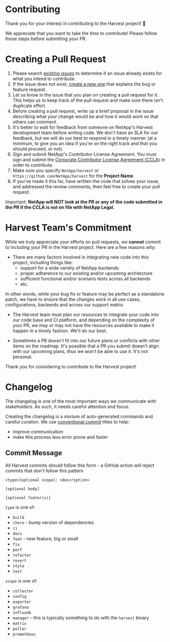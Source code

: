 # Contributing
Thank you  for your interest in contributing to the Harvest project! 🎉

We appreciate that you want to take the time to contribute! Please follow these steps before submitting your PR.

# Creating a Pull Request

1. Please search [existing issues](https://github.com/NetApp/Harvest/issues) to determine if an issue already exists for what you intend to contribute.
2. If the issue does not exist, [create a new one](https://github.com/NetApp/Harvest/issues/new) that explains the bug or feature request.
3. Let us know in the issue that you plan on creating a pull request for it. This helps us to keep track of the pull request and make sure there isn't duplicate effort.
4. Before creating a pull request, write up a brief proposal in the issue describing what your change would be and how it would work so that others can comment.
5. It's better to wait for feedback from someone on NetApp's Harvest development team before writing code. We don't have an SLA for our feedback, but we will do our best to respond in a timely manner (at a minimum, to give you an idea if you're on the right track and that you should proceed, or not).
6. Sign and submit NetApp's Contributor License Agreement. You must sign and submit the [Corporate Contributor License Agreement (CCLA)](https://netapp.na1.echosign.com/public/esignWidget?wid=CBFCIBAA3AAABLblqZhBN1IcwqxqFOpZRSYcKO8V4nppnNJaH2QnbKIaJXBcoBFoGiQXAUjSamaZAvzBJOUM*) in order to contribute. 
7. Make sure you specify `NetApp/harvest` or `https://github.com/NetApp/harvest` for the **Project Name**.
8. If you've made it this far, have written the code that solves your issue, and addressed the review comments, then feel free to create your pull request.

Important: **NetApp will NOT look at the PR or any of the code submitted in the PR if the CCLA is not on file with NetApp Legal.**

# Harvest Team's Commitment
While we truly appreciate your efforts on pull requests, we **cannot** commit to including your PR in the Harvest project. Here are a few reasons why:

* There are many factors involved in integrating new code into this project, including things like: 
    * support for a wide variety of NetApp backends
    * proper adherence to our existing and/or upcoming architecture
    * sufficient functional and/or scenario tests across all backends
    * etc.

In other words, while your bug fix or feature may be perfect as a standalone patch, we have to ensure that the changes work in all use cases, configurations, backends and across our support matrix.

* The Harvest team must plan our resources to integrate your code into our code base and CI platform, and depending on the complexity of your PR, we may or may not have the resources available to make it happen in a timely fashion. We'll do our best.

* Sometimes a PR doesn't fit into our future plans or conflicts with other items on the roadmap. It's possible that a PR you submit doesn't align with our upcoming plans, thus we won't be able to use it. It's not personal.

Thank you for considering to contribute to the Harvest project!

# Changelog

The changelog is one of the most important ways we communicate with stakeholders. As such, it needs careful attention and focus. 

Creating the changelog is a mixture of auto-generated commands and careful curation. We use [conventional commit](https://www.conventionalcommits.org/en/v1.0.0/#summary) titles to help:
* improve communication
* make this process less error prone and faster

## Commit Message

All Harvest commits should follow this form - a GitHub action will reject commits that don't follow this pattern

```
<type>[optional scope]: <description>

[optional body]

[optional footer(s)]
```

`type` is one of:
* `build`
* `chore` - bump version of dependencies
* `ci`
* `docs`
* `feat` - new feature, big or small
* `fix`
* `perf`
* `refactor`
* `revert`
* `style`
* `test`

`scope` is one of:
* `collector`
* `config`
* `exporter`
* `grafana`
* `influxdb`
* `manager` - this is typically something to do with the `harvest` binary
* `matrix`
* `poller`
* `prometheus`

